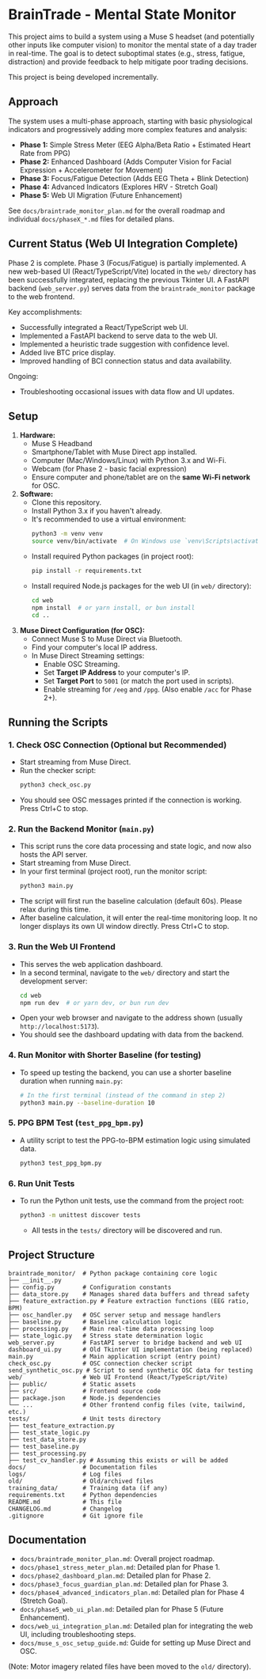 # BrainTrade - Mental State Monitor

This project aims to build a system using a Muse S headset (and potentially other inputs like computer vision) to monitor the mental state of a day trader in real-time. The goal is to detect suboptimal states (e.g., stress, fatigue, distraction) and provide feedback to help mitigate poor trading decisions.

This project is being developed incrementally.

## Approach

The system uses a multi-phase approach, starting with basic physiological indicators and progressively adding more complex features and analysis:

*   **Phase 1:** Simple Stress Meter (EEG Alpha/Beta Ratio + Estimated Heart Rate from PPG)
*   **Phase 2:** Enhanced Dashboard (Adds Computer Vision for Facial Expression + Accelerometer for Movement)
*   **Phase 3:** Focus/Fatigue Detection (Adds EEG Theta + Blink Detection)
*   **Phase 4:** Advanced Indicators (Explores HRV - Stretch Goal)
*   **Phase 5:** Web UI Migration (Future Enhancement)

See `docs/braintrade_monitor_plan.md` for the overall roadmap and individual `docs/phaseX_*.md` files for detailed plans.

## Current Status (Web UI Integration Complete)

Phase 2 is complete. Phase 3 (Focus/Fatigue) is partially implemented. A new web-based UI (React/TypeScript/Vite) located in the `web/` directory has been successfully integrated, replacing the previous Tkinter UI. A FastAPI backend (`web_server.py`) serves data from the `braintrade_monitor` package to the web frontend.

Key accomplishments:
*   Successfully integrated a React/TypeScript web UI.
*   Implemented a FastAPI backend to serve data to the web UI.
*   Implemented a heuristic trade suggestion with confidence level.
*   Added live BTC price display.
*   Improved handling of BCI connection status and data availability.

Ongoing:
*   Troubleshooting occasional issues with data flow and UI updates.

## Setup

1.  **Hardware:**
    *   Muse S Headband
    *   Smartphone/Tablet with Muse Direct app installed.
    *   Computer (Mac/Windows/Linux) with Python 3.x and Wi-Fi.
    *   Webcam (for Phase 2 - basic facial expression)
    *   Ensure computer and phone/tablet are on the **same Wi-Fi network** for OSC.
2.  **Software:**
    *   Clone this repository.
    *   Install Python 3.x if you haven't already.
    *   It's recommended to use a virtual environment:
        ```bash
        python3 -m venv venv
        source venv/bin/activate  # On Windows use `venv\Scripts\activate`
        ```
    *   Install required Python packages (in project root):
        ```bash
        pip install -r requirements.txt
        ```
    *   Install required Node.js packages for the web UI (in `web/` directory):
        ```bash
        cd web
        npm install  # or yarn install, or bun install
        cd ..
        ```
3.  **Muse Direct Configuration (for OSC):**
    *   Connect Muse S to Muse Direct via Bluetooth.
    *   Find your computer's local IP address.
    *   In Muse Direct Streaming settings:
        *   Enable OSC Streaming.
        *   Set **Target IP Address** to your computer's IP.
        *   Set **Target Port** to `5001` (or match the port used in scripts).
        *   Enable streaming for `/eeg` and `/ppg`. (Also enable `/acc` for Phase 2+).

## Running the Scripts

### 1. Check OSC Connection (Optional but Recommended)

*   Start streaming from Muse Direct.
*   Run the checker script:
    ```bash
    python3 check_osc.py
    ```
*   You should see OSC messages printed if the connection is working. Press Ctrl+C to stop.

### 2. Run the Backend Monitor (`main.py`)

*   This script runs the core data processing and state logic, and now also hosts the API server.
*   Start streaming from Muse Direct.
*   In your first terminal (project root), run the monitor script:
    ```bash
    python3 main.py
    ```
*   The script will first run the baseline calculation (default 60s). Please relax during this time.
*   After baseline calculation, it will enter the real-time monitoring loop. It no longer displays its own UI window directly. Press Ctrl+C to stop.

### 3. Run the Web UI Frontend

*   This serves the web application dashboard.
*   In a second terminal, navigate to the `web/` directory and start the development server:
    ```bash
    cd web
    npm run dev  # or yarn dev, or bun run dev
    ```
*   Open your web browser and navigate to the address shown (usually `http://localhost:5173`).
*   You should see the dashboard updating with data from the backend.

### 4. Run Monitor with Shorter Baseline (for testing)

*   To speed up testing the backend, you can use a shorter baseline duration when running `main.py`:
    ```bash
    # In the first terminal (instead of the command in step 2)
    python3 main.py --baseline-duration 10
    ```

### 5. PPG BPM Test (`test_ppg_bpm.py`)

*   A utility script to test the PPG-to-BPM estimation logic using simulated data.
    ```bash
    python3 test_ppg_bpm.py
    ```

### 6. Run Unit Tests

*   To run the Python unit tests, use the command from the project root:
    ```bash
    python3 -m unittest discover tests
    ```
    *   All tests in the `tests/` directory will be discovered and run.

## Project Structure

```
braintrade_monitor/  # Python package containing core logic
├── __init__.py
├── config.py        # Configuration constants
├── data_store.py    # Manages shared data buffers and thread safety
├── feature_extraction.py # Feature extraction functions (EEG ratio, BPM)
├── osc_handler.py   # OSC server setup and message handlers
├── baseline.py      # Baseline calculation logic
├── processing.py    # Main real-time data processing loop
├── state_logic.py   # Stress state determination logic
web_server.py        # FastAPI server to bridge backend and web UI
dashboard_ui.py      # Old Tkinter UI implementation (being replaced)
main.py              # Main application script (entry point)
check_osc.py         # OSC connection checker script
send_synthetic_osc.py # Script to send synthetic OSC data for testing
web/                 # Web UI Frontend (React/TypeScript/Vite)
├── public/          # Static assets
├── src/             # Frontend source code
├── package.json     # Node.js dependencies
└── ...              # Other frontend config files (vite, tailwind, etc.)
tests/               # Unit tests directory
├── test_feature_extraction.py
├── test_state_logic.py
├── test_data_store.py
├── test_baseline.py
├── test_processing.py
├── test_cv_handler.py # Assuming this exists or will be added
docs/                # Documentation files
logs/                # Log files
old/                 # Old/archived files
training_data/       # Training data (if any)
requirements.txt     # Python dependencies
README.md            # This file
CHANGELOG.md         # Changelog
.gitignore           # Git ignore file
```

## Documentation

*   `docs/braintrade_monitor_plan.md`: Overall project roadmap.
*   `docs/phase1_stress_meter_plan.md`: Detailed plan for Phase 1.
*   `docs/phase2_dashboard_plan.md`: Detailed plan for Phase 2.
*   `docs/phase3_focus_guardian_plan.md`: Detailed plan for Phase 3.
*   `docs/phase4_advanced_indicators_plan.md`: Detailed plan for Phase 4 (Stretch Goal).
*   `docs/phase5_web_ui_plan.md`: Detailed plan for Phase 5 (Future Enhancement).
*   `docs/web_ui_integration_plan.md`: Detailed plan for integrating the web UI, including troubleshooting steps.
*   `docs/muse_s_osc_setup_guide.md`: Guide for setting up Muse Direct and OSC.

(Note: Motor imagery related files have been moved to the `old/` directory).